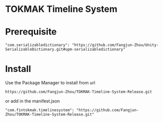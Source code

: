 # TOKMAK Timeline System

# Prerequisite

```
"com.serializabledictionary": "https://github.com/Fangjun-Zhou/Unity-SerializableDictionary.git#upm-serializabledictionary"
```

# Install

Use the Package Manager to install from url

`https://github.com/Fangjun-Zhou/TOKMAK-Timeline-System-Release.git`

or add in the manifest.json

`"com.fintokmak.timelinesystem": "https://github.com/Fangjun-Zhou/TOKMAK-Timeline-System-Release.git"`